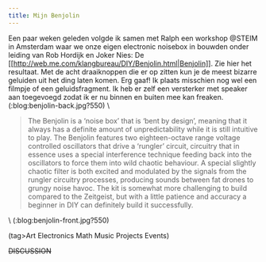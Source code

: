 ```yaml
---
title: Mijn Benjolin
---
```

Een paar weken geleden volgde ik samen met Ralph een workshop @STEIM in Amsterdam waar we onze eigen electronic noisebox in bouwden onder leiding van Rob Hordijk en Joker Nies: De [[http://web.me.com/klangbureau/DIY/Benjolin.html|Benjolin]]. Zie hier het resultaat. Met de acht draaiknoppen die er op zitten kun je de meest bizarre geluiden uit het ding laten komen. Erg gaaf! Ik plaats misschien nog wel een filmpje of een geluidsfragment. Ik heb er zelf een versterker met speaker aan toegevoegd zodat ik er nu binnen en buiten mee kan freaken.
\
(:blog:benjolin-back.jpg?550)
\

<blockquote>The Benjolin is a ‘noise box’ that is ‘bent by design’, meaning that it always has a definite amount of unpredictability while it is still intuitive to play. The Benjolin features two eighteen-octave range voltage controlled oscillators that drive a ‘rungler’ circuit, circuitry that in essence uses a special interference technique feeding back into the oscillators to force them into wild chaotic behaviour.
A special slightly chaotic filter is both excited and modulated by the signals from the rungler circuitry processes, producing sounds between fat drones to grungy noise havoc. The kit is somewhat more challenging to build compared to the Zeitgeist, but with a little patience and accuracy a beginner in DIY can definitely build it successfully.</blockquote>
\
(:blog:benjolin-front.jpg?550)




(tag>Art Electronics Math Music Projects Events)


~~DISCUSSION~~
